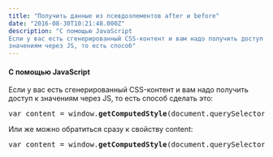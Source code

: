 ```yaml
---
title: "Получить данные из псевдоэлементов after и before"
date: "2016-08-30T10:21:48.000Z"
description: "С помощью JavaScript
Если у вас есть сгенерированный CSS-контент и вам надо получить доступ к
значениям через JS, то есть способ"
---
```


<h4>С помощью JavaScript</h4>
<p>Если у вас есть сгенерированный CSS-контент и вам надо получить доступ к значениям через JS, то есть способ сделать это:</p>
<pre>var content = window.<strong>getComputedStyle</strong>(document.querySelector('.element'),':<strong>after</strong>').getPropertyValue('<strong>content</strong>');</pre>
<p>Или же можно обратиться сразу к свойству content:</p>
<pre>var content = window.<strong>getComputedStyle</strong>(document.querySelector('.<strong>element</strong>'),':after').<strong>content</strong>;</pre>


